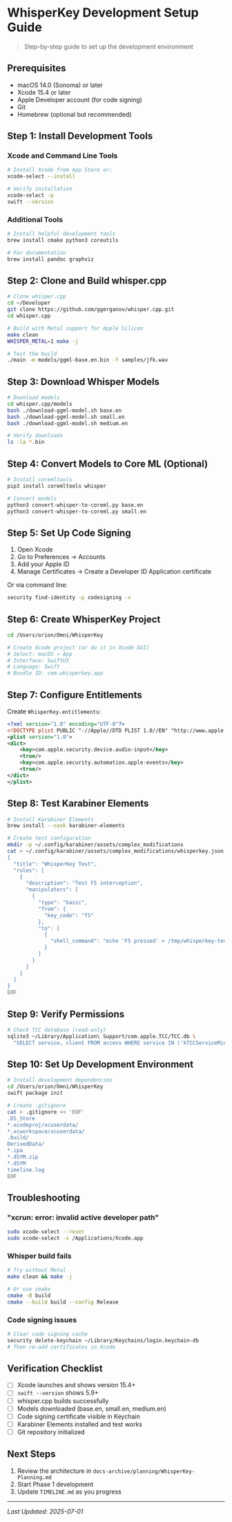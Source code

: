 # WhisperKey Development Setup Guide

> Step-by-step guide to set up the development environment

## Prerequisites

- macOS 14.0 (Sonoma) or later
- Xcode 15.4 or later
- Apple Developer account (for code signing)
- Git
- Homebrew (optional but recommended)

## Step 1: Install Development Tools

### Xcode and Command Line Tools
```bash
# Install Xcode from App Store or:
xcode-select --install

# Verify installation
xcode-select -p
swift --version
```

### Additional Tools
```bash
# Install helpful development tools
brew install cmake python3 coreutils

# For documentation
brew install pandoc graphviz
```

## Step 2: Clone and Build whisper.cpp

```bash
# Clone whisper.cpp
cd ~/Developer
git clone https://github.com/ggerganov/whisper.cpp.git
cd whisper.cpp

# Build with Metal support for Apple Silicon
make clean
WHISPER_METAL=1 make -j

# Test the build
./main -m models/ggml-base.en.bin -f samples/jfk.wav
```

## Step 3: Download Whisper Models

```bash
# Download models
cd whisper.cpp/models
bash ./download-ggml-model.sh base.en
bash ./download-ggml-model.sh small.en
bash ./download-ggml-model.sh medium.en

# Verify downloads
ls -la *.bin
```

## Step 4: Convert Models to Core ML (Optional)

```bash
# Install coremltools
pip3 install coremltools whisper

# Convert models
python3 convert-whisper-to-coreml.py base.en
python3 convert-whisper-to-coreml.py small.en
```

## Step 5: Set Up Code Signing

1. Open Xcode
2. Go to Preferences → Accounts
3. Add your Apple ID
4. Manage Certificates → Create a Developer ID Application certificate

Or via command line:
```bash
security find-identity -p codesigning -v
```

## Step 6: Create WhisperKey Project

```bash
cd /Users/orion/Omni/WhisperKey

# Create Xcode project (or do it in Xcode GUI)
# Select: macOS → App
# Interface: SwiftUI
# Language: Swift
# Bundle ID: com.whisperkey.app
```

## Step 7: Configure Entitlements

Create `WhisperKey.entitlements`:
```xml
<?xml version="1.0" encoding="UTF-8"?>
<!DOCTYPE plist PUBLIC "-//Apple//DTD PLIST 1.0//EN" "http://www.apple.com/DTDs/PropertyList-1.0.dtd">
<plist version="1.0">
<dict>
    <key>com.apple.security.device.audio-input</key>
    <true/>
    <key>com.apple.security.automation.apple-events</key>
    <true/>
</dict>
</plist>
```

## Step 8: Test Karabiner Elements

```bash
# Install Karabiner Elements
brew install --cask karabiner-elements

# Create test configuration
mkdir -p ~/.config/karabiner/assets/complex_modifications
cat > ~/.config/karabiner/assets/complex_modifications/whisperkey.json << 'EOF'
{
  "title": "WhisperKey Test",
  "rules": [
    {
      "description": "Test F5 interception",
      "manipulators": [
        {
          "type": "basic",
          "from": {
            "key_code": "f5"
          },
          "to": [
            {
              "shell_command": "echo 'F5 pressed' > /tmp/whisperkey-test.log"
            }
          ]
        }
      ]
    }
  ]
}
EOF
```

## Step 9: Verify Permissions

```bash
# Check TCC database (read-only)
sqlite3 ~/Library/Application\ Support/com.apple.TCC/TCC.db \
  "SELECT service, client FROM access WHERE service IN ('kTCCServiceMicrophone', 'kTCCServiceAccessibility', 'kTCCServiceListenEvent');"
```

## Step 10: Set Up Development Environment

```bash
# Install development dependencies
cd /Users/orion/Omni/WhisperKey
swift package init

# Create .gitignore
cat > .gitignore << 'EOF'
.DS_Store
*.xcodeproj/xcuserdata/
*.xcworkspace/xcuserdata/
.build/
DerivedData/
*.ipa
*.dSYM.zip
*.dSYM
timeline.log
EOF
```

## Troubleshooting

### "xcrun: error: invalid active developer path"
```bash
sudo xcode-select --reset
sudo xcode-select -s /Applications/Xcode.app
```

### Whisper build fails
```bash
# Try without Metal
make clean && make -j

# Or use cmake
cmake -B build
cmake --build build --config Release
```

### Code signing issues
```bash
# Clear code signing cache
security delete-keychain ~/Library/Keychains/login.keychain-db
# Then re-add certificates in Xcode
```

## Verification Checklist

- [ ] Xcode launches and shows version 15.4+
- [ ] `swift --version` shows 5.9+
- [ ] whisper.cpp builds successfully
- [ ] Models downloaded (base.en, small.en, medium.en)
- [ ] Code signing certificate visible in Keychain
- [ ] Karabiner Elements installed and test works
- [ ] Git repository initialized

## Next Steps

1. Review the architecture in `docs-archive/planning/WhisperKey-Planning.md`
2. Start Phase 1 development
3. Update `TIMELINE.md` as you progress

---
*Last Updated: 2025-07-01*